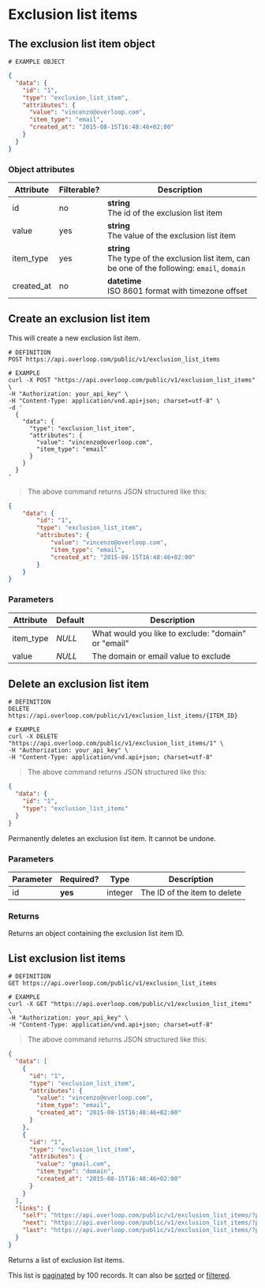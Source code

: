 # Exclusion list items
## The exclusion list item object
```
# EXAMPLE OBJECT
```

```json
{
  "data": {
    "id": "1",
    "type": "exclusion_list_item",
    "attributes": {
      "value": "vincenzo@overloop.com",
      "item_type": "email",
      "created_at": "2015-08-15T16:48:46+02:00"
    }
  }
}
```

### Object attributes
Attribute | Filterable? | Description
--------- | ----------- | -----------
id | no | **string** <br />The id of the exclusion list item
value | yes | **string** <br />The value of the exclusion list item
item_type | yes | **string** <br />The type of the exclusion list item, can be one of the following: `email`, `domain`
created_at | no | **datetime** <br /> ISO 8601 format with timezone offset

## Create an exclusion list item


This will create a new exclusion list item.

```shell
# DEFINITION
POST https://api.overloop.com/public/v1/exclusion_list_items

# EXAMPLE
curl -X POST "https://api.overloop.com/public/v1/exclusion_list_items" \
-H "Authorization: your_api_key" \
-H "Content-Type: application/vnd.api+json; charset=utf-8" \
-d '
  {
    "data": {
      "type": "exclusion_list_item",
      "attributes": {
        "value": "vincenzo@overloop.com",
        "item_type": "email"
      }
    }
  }
'
```

> The above command returns JSON structured like this:

```json
{
    "data": {
        "id": "1",
        "type": "exclusion_list_item",
        "attributes": {
            "value": "vincenzo@overloop.com",
            "item_type": "email",
            "created_at": "2015-08-15T16:48:46+02:00"
        }
    }
}
```

### Parameters

Attribute | Default | Description
--------- | ---------- | -----------
item_type | *NULL* | What would you like to exclude: "domain" or "email"
value | *NULL* | The domain or email value to exclude

## Delete an exclusion list item
```shell
# DEFINITION
DELETE https://api.overloop.com/public/v1/exclusion_list_items/{ITEM_ID}

# EXAMPLE
curl -X DELETE "https://api.overloop.com/public/v1/exclusion_list_items/1" \
-H "Authorization: your_api_key" \
-H "Content-Type: application/vnd.api+json; charset=utf-8"
```

> The above command returns JSON structured like this:

```json
{
  "data": {
    "id": "1",
    "type": "exclusion_list_items"
  }
}
```

Permanently deletes an exclusion list item. It cannot be undone.


### Parameters
Parameter | Required? | Type | Description
--------- | --------- | -----| -----------
id | **yes** | integer | The ID of the item to delete

### Returns
Returns an object containing the exclusion list item ID.

## List exclusion list items

```shell
# DEFINITION
GET https://api.overloop.com/public/v1/exclusion_list_items

# EXAMPLE
curl -X GET "https://api.overloop.com/public/v1/exclusion_list_items" \
-H "Authorization: your_api_key" \
-H "Content-Type: application/vnd.api+json; charset=utf-8"
```

> The above command returns JSON structured like this:

```json
{
  "data": [
    {
      "id": "1",
      "type": "exclusion_list_item",
      "attributes": {
        "value": "vincenzo@overloop.com",
        "item_type": "email",
        "created_at": "2015-08-15T16:48:46+02:00"
      }
    },
    {
      "id": "1",
      "type": "exclusion_list_item",
      "attributes": {
        "value": "gmail.com",
        "item_type": "domain",
        "created_at": "2015-08-15T16:48:46+02:00"
      }
    }
  ],
  "links": {
    "self": "https://api.overloop.com/public/v1/exclusion_list_items/?page%5Bnumber%5D=1&page%5Bsize%5D=100",
    "next": "https://api.overloop.com/public/v1/exclusion_list_items/?page%5Bnumber%5D=2&page%5Bsize%5D=100",
    "last": "https://api.overloop.com/public/v1/exclusion_list_items/?page%5Bnumber%5D=5&page%5Bsize%5D=100"
  }
}
```

Returns a list of exclusion list items.

This list is [paginated](#pagination) by 100 records. It can also be [sorted](#sorting) or [filtered](#filtering).
